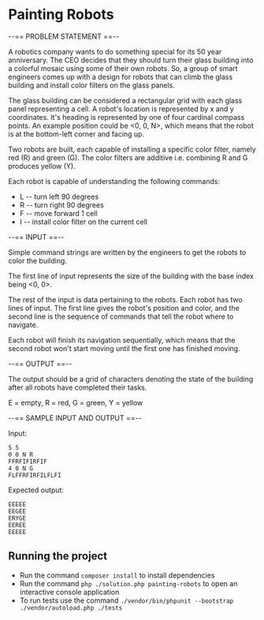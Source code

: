 # Painting Robots

--== PROBLEM STATEMENT ==--

A robotics company wants to do something special for its 50 year anniversary. The CEO decides that they should turn their glass building into a colorful mosaic using some of their own robots. So, a group of smart engineers comes up with a design for robots that can climb the glass building and install color filters on the glass panels.

The glass building can be considered a rectangular grid with each glass panel representing a cell. A robot's location is represented by x and y coordinates. It's heading is represented by one of four cardinal compass points. An example position could be <0, 0, N>, which means that the robot is at the bottom-left corner and facing up.

Two robots are built, each capable of installing a specific color filter, namely red (R) and green (G). The color filters are additive i.e. combining R and G produces yellow (Y).

Each robot is capable of understanding the following commands:
* L -- turn left 90 degrees
* R -- turn right 90 degrees
* F -- move forward 1 cell
* I -- install color filter on the current cell

--== INPUT ==--

Simple command strings are written by the engineers to get the robots to color the building. 

The first line of input represents the size of the building with the base index being <0, 0>.

The rest of the input is data pertaining to the robots. Each robot has two lines of input. The first line gives the robot's position and color, and the second line is the sequence of commands that tell the robot where to navigate.

Each robot will finish its navigation sequentially, which means that the second robot won't start moving until the first one has finished moving.

--== OUTPUT ==--

The output should be a grid of characters denoting the state of the building after all robots have completed their tasks.

E = empty,
R = red,
G = green,
Y = yellow

--== SAMPLE INPUT AND OUTPUT ==--

Input:
```
5 5
0 0 N R
FFRFIFIRFIF
4 0 N G
FLFFRFIRFILFLFI
```

Expected output:
```
EEEEE
EEGEE
ERYGE
EEREE
EEEEE
```

## Running the project

* Run the command `composer install` to install dependencies
* Run the command `php ./solution.php painting-robots` to open an interactive console application
* To run tests use the command `./vendor/bin/phpunit --bootstrap ./vendor/autoload.php ./tests`